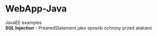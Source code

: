 # WebApp-Java
JavaEE  examples
<br>
<b>SQL Injection</b> - PrearedStatement jako sposób ochrony przed atakami 
